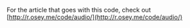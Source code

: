 For the article that goes with this code, check out [http://r.osey.me/code/audio/](http://r.osey.me/code/audio/)
